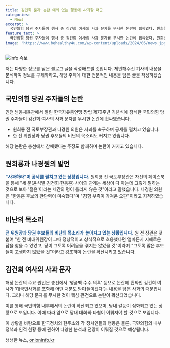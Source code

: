 ```yaml
---
title: 김건희 문자 논란 예의 없는 행동에 사과할 때군
categories:
  - News
excerpt: >
  국민의힘 당권 주자들이 행사 중 김건희 여사의 사과 문자를 무시한 논란에 휩싸였다. 원희룡 전 국토부장관과 나경원 의원은 강한 비난을 퍼부었고, 나경원 의원은 한동훈 후보의 결정력 부족을 지적하며 사과를 촉구했다. 해당 의혹은 총선에서 김 여사의 명품백 수수 의혹과 연관돼 있으며, 한 전 위원장은 이를 공식적인 대화로 다루었다고 주장했다. (150자)
feature_text: >
  국민의힘 당권 주자들이 행사 중 김건희 여사의 사과 문자를 무시한 논란에 휩싸였다. 원희룡 전 국토부장관과 나경원 의원은 강한 비난을 퍼부었고, 나경원 의원은 한동훈 후보의 결정력 부족을 지적하며 사과를 촉구했다. 해당 의혹은 총선에서 김 여사의 명품백 수수 의혹과 연관돼 있으며, 한 전 위원장은 이를 공식적인 대화로 다루었다고 주장했다. (150자)
image: 'https://www.behealthy4u.com/wp-content/uploads/2024/06/news.jpg'
---
```


<p><img src="https://www.behealthy4u.com/wp-content/uploads/2024/06/news.jpg" alt="info 속보" /></p>

<p>저는 다양한 정보를 담은 블로그 글을 작성해드릴 것입니다. 제안해주신 기사의 내용을 분석하여 정보를 구체화하고, 해당 주제에 대한 전문적인 내용을 담은 글을 작성하겠습니다.</p>

<h2 data-ke-size="size26">국민의힘 당권 주자들의 논란</h2>

<p>인천 남동체육관에서 열린 한국자유총연맹 창립 제70주년 기념식에 참석한 국민의힘 당권 주자들이 김건희 여사의 사과 문자를 무시한 논란에 휩싸였습니다.</p>

<ul>
  <li>원희룡 전 국토부장관과 나경원 의원은 사과를 촉구하며 공세를 펼치고 있습니다.</li>
  <li>한 전 위원장과 당권 후보들의 비난의 목소리도 커지고 있습니다.</li>
</ul>

<p>해당 논란은 총선에서 참패했다는 주장도 함께하며 논란이 커지고 있습니다.</p>

<h2 data-ke-size="size26">원희룡과 나경원의 발언</h2>

<p><b><span style="color: #1a5490;">"사과하라"며 공세를 펼치고 있는 상황입니다.</span></b> 원희룡 전 국토부장관은 자신의 페이스북을 통해 "세 분(윤석열·김건희·한동훈) 사이의 관계는 세상이 다 아는데 그렇게 말하는 것으로 보아 '절윤'이라는 세간의 평이 틀리지 않은 것"이라고 말했습니다. 나경원 의원은 "한동훈 후보의 판단력이 미숙했다"며 "경험 부족이 가져온 오판"이라고 지적하였습니다.</p>

<h2 data-ke-size="size26">비난의 목소리</h2>

<p><b><span style="color: #1a5490;">전 위원장과 당권 후보들의 비난의 목소리가 높아지고 있는 상황입니다.</span></b> 원 전 장관은 덧붙여 "한 전 비대위원장이 그때 정상적이고 상식적으로 호응했다면 얼마든지 지혜로운 답을 찾을 수 있었고, 당이 그토록 어려움을 겪지는 않았을 것"이라며 "그토록 많은 후보들이 고생하지 않았을 것"이라고 강조하며 논란을 확산시키고 있습니다.</p>

<h2 data-ke-size="size26">김건희 여사의 사과 문자</h2>

<p>해당 논란의 주요 원인은 총선에서 '명품백 수수 의혹' 등으로 논란에 휩싸인 김건희 여사가 '대국민사과를 포함해 어떤 처분도 받아들이겠다'는 내용을 담은 사과의 때문입니다. 그러나 해당 문자를 무시한 것이 핵심 관건으로 논란이 확산되었습니다.</p>

<p>이를 통해 국민의힘 내부에서의 논란이 확산되고 있으며, 당내 갈등이 심화되고 있는 상황으로 보입니다. 이에 따라 앞으로 당내 대화와 타협이 이뤄져야 할 것으로 보입니다.</p>

<p>이 상황을 바탕으로 한국정치의 현주소와 각 정치인들의 행동은 물론, 국민의힘의 내부 정책과 인적 현황 등에 관하여 다양한 분석과 전망이 이뤄질 것으로 예상됩니다.</p>
생생한 뉴스, <a href="https://onioninfo.kr" rel="dofollow">onioninfo.kr</a>



